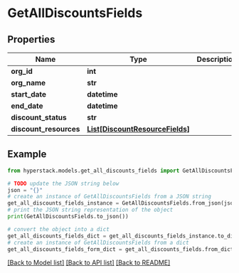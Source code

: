 # GetAllDiscountsFields


## Properties

Name | Type | Description | Notes
------------ | ------------- | ------------- | -------------
**org_id** | **int** |  | [optional] 
**org_name** | **str** |  | [optional] 
**start_date** | **datetime** |  | [optional] 
**end_date** | **datetime** |  | [optional] 
**discount_status** | **str** |  | [optional] 
**discount_resources** | [**List[DiscountResourceFields]**](DiscountResourceFields.md) |  | [optional] 

## Example

```python
from hyperstack.models.get_all_discounts_fields import GetAllDiscountsFields

# TODO update the JSON string below
json = "{}"
# create an instance of GetAllDiscountsFields from a JSON string
get_all_discounts_fields_instance = GetAllDiscountsFields.from_json(json)
# print the JSON string representation of the object
print(GetAllDiscountsFields.to_json())

# convert the object into a dict
get_all_discounts_fields_dict = get_all_discounts_fields_instance.to_dict()
# create an instance of GetAllDiscountsFields from a dict
get_all_discounts_fields_form_dict = get_all_discounts_fields.from_dict(get_all_discounts_fields_dict)
```
[[Back to Model list]](../README.md#documentation-for-models) [[Back to API list]](../README.md#documentation-for-api-endpoints) [[Back to README]](../README.md)


